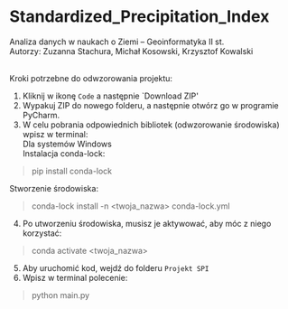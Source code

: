 # Standardized_Precipitation_Index
Analiza danych w naukach o Ziemi – Geoinformatyka II st.<br/>
Autorzy: Zuzanna Stachura, Michał Kosowski, Krzysztof Kowalski

<br/>
Kroki potrzebne do odwzorowania projektu:

 1. Kliknij w ikonę `Code` a następnie `Download ZIP'
 2. Wypakuj ZIP do nowego folderu, a następnie otwórz go w programie PyCharm.
 3. W celu pobrania odpowiednich bibliotek (odwzorowanie środowiska) wpisz w terminal:
</br>Dla systemów Windows
</br> Instalacja conda-lock:
 > pip install conda-lock

Stworzenie środowiska:
 > conda-lock install -n <twoja_nazwa> conda-lock.yml
> 
4. Po utworzeniu środowiska, musisz je aktywować, aby móc z niego korzystać:

> conda activate <twoja_nazwa>

5. Aby uruchomić kod, wejdź do folderu `Projekt SPI`
6. Wpisz w terminal polecenie:
> python main.py